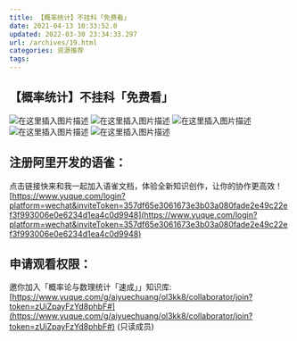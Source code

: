 ```yaml
---
title: 【概率统计】不挂科「免费看」
date: 2021-04-13 10:33:52.0
updated: 2022-03-30 23:34:33.297
url: /archives/19.html
categories: 资源推荐
tags: 
---
```




## 【概率统计】不挂科「免费看」

![在这里插入图片描述](https://img-blog.csdnimg.cn/20210413103119192.png) ![在这里插入图片描述](https://img-blog.csdnimg.cn/20210413103221174.png?x-oss-process=image/watermark,type_ZmFuZ3poZW5naGVpdGk,shadow_10,text_aHR0cHM6Ly9ibG9nLmNzZG4ubmV0L3FxXzMzMjU0NzY2,size_16,color_FFFFFF,t_70) ![在这里插入图片描述](https://img-blog.csdnimg.cn/20210413103244126.png?x-oss-process=image/watermark,type_ZmFuZ3poZW5naGVpdGk,shadow_10,text_aHR0cHM6Ly9ibG9nLmNzZG4ubmV0L3FxXzMzMjU0NzY2,size_16,color_FFFFFF,t_70) ![在这里插入图片描述](https://img-blog.csdnimg.cn/20210413103300489.png?x-oss-process=image/watermark,type_ZmFuZ3poZW5naGVpdGk,shadow_10,text_aHR0cHM6Ly9ibG9nLmNzZG4ubmV0L3FxXzMzMjU0NzY2,size_16,color_FFFFFF,t_70) ![在这里插入图片描述](https://img-blog.csdnimg.cn/20210413103322830.png?x-oss-process=image/watermark,type_ZmFuZ3poZW5naGVpdGk,shadow_10,text_aHR0cHM6Ly9ibG9nLmNzZG4ubmV0L3FxXzMzMjU0NzY2,size_16,color_FFFFFF,t_70)

## 注册阿里开发的语雀：

点击链接快来和我一起加入语雀文档，体验全新知识创作，让你的协作更高效！ [https://www.yuque.com/login?platform=wechat&inviteToken=357df65e3061673e3b03a080fade2e49c22ef3f993006e0e6234d1ea4c0d9948](https://www.yuque.com/login?platform=wechat&inviteToken=357df65e3061673e3b03a080fade2e49c22ef3f993006e0e6234d1ea4c0d9948)

## 申请观看权限：

邀你加入「概率论与数理统计「速成」」知识库: [https://www.yuque.com/g/aiyuechuang/ol3kk8/collaborator/join?token=zUiZpayFzYd8phbF#](https://www.yuque.com/g/aiyuechuang/ol3kk8/collaborator/join?token=zUiZpayFzYd8phbF#) (只读成员)